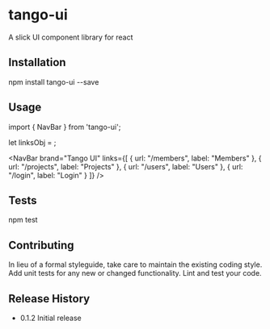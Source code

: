 tango-ui
=========

A slick UI component library for react

## Installation

  npm install tango-ui --save

## Usage

import { NavBar } from 'tango-ui';

let linksObj = ;

<NavBar
  brand="Tango UI"
  links={[
      { url: "/members", label: "Members" },
      { url: "/projects", label: "Projects" },
      { url: "/users", label: "Users" },
      { url: "/login", label: "Login" }
      ]} />

## Tests

  npm test

## Contributing

In lieu of a formal styleguide, take care to maintain the existing coding style.
Add unit tests for any new or changed functionality. Lint and test your code.

## Release History

* 0.1.2 Initial release
